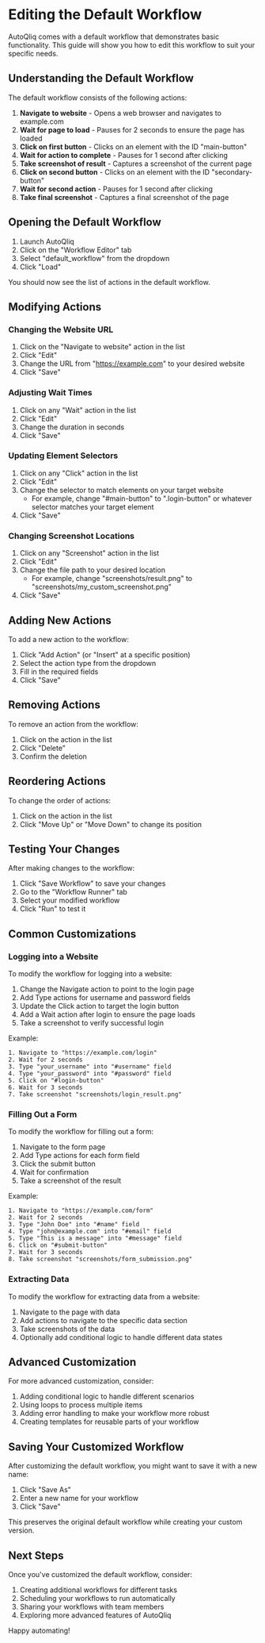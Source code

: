# Editing the Default Workflow

AutoQliq comes with a default workflow that demonstrates basic functionality. This guide will show you how to edit this workflow to suit your specific needs.

## Understanding the Default Workflow

The default workflow consists of the following actions:

1. **Navigate to website** - Opens a web browser and navigates to example.com
2. **Wait for page to load** - Pauses for 2 seconds to ensure the page has loaded
3. **Click on first button** - Clicks on an element with the ID "main-button"
4. **Wait for action to complete** - Pauses for 1 second after clicking
5. **Take screenshot of result** - Captures a screenshot of the current page
6. **Click on second button** - Clicks on an element with the ID "secondary-button"
7. **Wait for second action** - Pauses for 1 second after clicking
8. **Take final screenshot** - Captures a final screenshot of the page

## Opening the Default Workflow

1. Launch AutoQliq
2. Click on the "Workflow Editor" tab
3. Select "default_workflow" from the dropdown
4. Click "Load"

You should now see the list of actions in the default workflow.

## Modifying Actions

### Changing the Website URL

1. Click on the "Navigate to website" action in the list
2. Click "Edit"
3. Change the URL from "https://example.com" to your desired website
4. Click "Save"

### Adjusting Wait Times

1. Click on any "Wait" action in the list
2. Click "Edit"
3. Change the duration in seconds
4. Click "Save"

### Updating Element Selectors

1. Click on any "Click" action in the list
2. Click "Edit"
3. Change the selector to match elements on your target website
   - For example, change "#main-button" to ".login-button" or whatever selector matches your target element
4. Click "Save"

### Changing Screenshot Locations

1. Click on any "Screenshot" action in the list
2. Click "Edit"
3. Change the file path to your desired location
   - For example, change "screenshots/result.png" to "screenshots/my_custom_screenshot.png"
4. Click "Save"

## Adding New Actions

To add a new action to the workflow:

1. Click "Add Action" (or "Insert" at a specific position)
2. Select the action type from the dropdown
3. Fill in the required fields
4. Click "Save"

## Removing Actions

To remove an action from the workflow:

1. Click on the action in the list
2. Click "Delete"
3. Confirm the deletion

## Reordering Actions

To change the order of actions:

1. Click on the action in the list
2. Click "Move Up" or "Move Down" to change its position

## Testing Your Changes

After making changes to the workflow:

1. Click "Save Workflow" to save your changes
2. Go to the "Workflow Runner" tab
3. Select your modified workflow
4. Click "Run" to test it

## Common Customizations

### Logging into a Website

To modify the workflow for logging into a website:

1. Change the Navigate action to point to the login page
2. Add Type actions for username and password fields
3. Update the Click action to target the login button
4. Add a Wait action after login to ensure the page loads
5. Take a screenshot to verify successful login

Example:

```
1. Navigate to "https://example.com/login"
2. Wait for 2 seconds
3. Type "your_username" into "#username" field
4. Type "your_password" into "#password" field
5. Click on "#login-button"
6. Wait for 3 seconds
7. Take screenshot "screenshots/login_result.png"
```

### Filling Out a Form

To modify the workflow for filling out a form:

1. Navigate to the form page
2. Add Type actions for each form field
3. Click the submit button
4. Wait for confirmation
5. Take a screenshot of the result

Example:

```
1. Navigate to "https://example.com/form"
2. Wait for 2 seconds
3. Type "John Doe" into "#name" field
4. Type "john@example.com" into "#email" field
5. Type "This is a message" into "#message" field
6. Click on "#submit-button"
7. Wait for 3 seconds
8. Take screenshot "screenshots/form_submission.png"
```

### Extracting Data

To modify the workflow for extracting data from a website:

1. Navigate to the page with data
2. Add actions to navigate to the specific data section
3. Take screenshots of the data
4. Optionally add conditional logic to handle different data states

## Advanced Customization

For more advanced customization, consider:

1. Adding conditional logic to handle different scenarios
2. Using loops to process multiple items
3. Adding error handling to make your workflow more robust
4. Creating templates for reusable parts of your workflow

## Saving Your Customized Workflow

After customizing the default workflow, you might want to save it with a new name:

1. Click "Save As"
2. Enter a new name for your workflow
3. Click "Save"

This preserves the original default workflow while creating your custom version.

## Next Steps

Once you've customized the default workflow, consider:

1. Creating additional workflows for different tasks
2. Scheduling your workflows to run automatically
3. Sharing your workflows with team members
4. Exploring more advanced features of AutoQliq

Happy automating!
